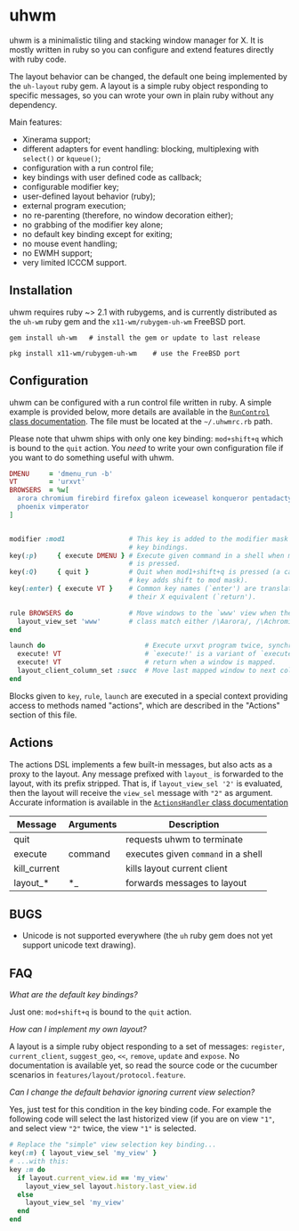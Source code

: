 uhwm
====

  uhwm is a minimalistic tiling and stacking window manager for X. It
is mostly written in ruby so you can configure and extend features
directly with ruby code.

  The layout behavior can be changed, the default one being
implemented by the `uh-layout` ruby gem. A layout is a simple ruby
object responding to specific messages, so you can wrote your own in
plain ruby without any dependency.

  Main features:

  * Xinerama support;
  * different adapters for event handling: blocking, multiplexing
    with `select()` or `kqueue()`;
  * configuration with a run control file;
  * key bindings with user defined code as callback;
  * configurable modifier key;
  * user-defined layout behavior (ruby);
  * external program execution;
  * no re-parenting (therefore, no window decoration either);
  * no grabbing of the modifier key alone;
  * no default key binding except for exiting;
  * no mouse event handling;
  * no EWMH support;
  * very limited ICCCM support.


Installation
------------

  uhwm requires ruby ~> 2.1 with rubygems, and is currently
distributed as the `uh-wm` ruby gem and the `x11-wm/rubygem-uh-wm`
FreeBSD port.

``` shell
gem install uh-wm   # install the gem or update to last release
```

``` shell
pkg install x11-wm/rubygem-uh-wm    # use the FreeBSD port
```


Configuration
-------------

  uhwm can be configured with a run control file written in ruby. A
simple example is provided below, more details are available in the
[`RunControl` class documentation][run_control_doc]. The file must be
located at the `~/.uhwmrc.rb` path.

  Please note that uhwm ships with only one key binding: `mod+shift+q`
which is bound to the `quit` action. You *need* to write your own
configuration file if you want to do something useful with uhwm.

``` ruby
DMENU     = 'dmenu_run -b'
VT        = 'urxvt'
BROWSERS  = %w[
  arora chromium firebird firefox galeon iceweasel konqueror pentadactyl
  phoenix vimperator
]


modifier :mod1                # This key is added to the modifier mask for *all*
                              # key bindings.
key(:p)     { execute DMENU } # Execute given command in a shell when mod1+shift
                              # is pressed.
key(:Q)     { quit }          # Quit when mod1+shift+q is pressed (a capitalized
                              # key adds shift to mod mask).
key(:enter) { execute VT }    # Common key names (`enter') are translated to
                              # their X equivalent (`return').

rule BROWSERS do              # Move windows to the `www' view when their app
  layout_view_set 'www'       # class match either /\Aarora/, /\Achromium/… etc
end

launch do                         # Execute urxvt program twice, synchronously.
  execute! VT                     # `execute!' is a variant of `execute' which
  execute! VT                     # return when a window is mapped.
  layout_client_column_set :succ  # Move last mapped window to next column.
end
```

  Blocks given to `key`, `rule`, `launch` are executed in a special
context providing access to methods named "actions", which are
described in the "Actions" section of this file.

[run_control_doc]: http://www.rubydoc.info/gems/uh-wm/Uh/WM/RunControl


Actions
-------

  The actions DSL implements a few built-in messages, but also acts as
a proxy to the layout. Any message prefixed with `layout_` is
forwarded to the layout, with its prefix stripped. That is, if
`layout_view_sel '2'` is evaluated, then the layout will receive the
`view_sel` message with `"2"` as argument. Accurate information is
available in the [`ActionsHandler` class documentation][actions_doc]

| Message       | Arguments | Description
| ------------- | --------- | -----------------------------------
| quit          |           | requests uhwm to terminate
| execute       | command   | executes given `command` in a shell
| kill_current  |           | kills layout current client
| layout\_\*    | \*\_      | forwards messages to layout

[actions_doc]: http://www.rubydoc.info/gems/uh-wm/Uh/WM/ActionsHandler


BUGS
----

* Unicode is not supported everywhere (the `uh` ruby gem does not yet
  support unicode text drawing).


FAQ
---

_What are the default key bindings?_

  Just one: `mod+shift+q` is bound to the `quit` action.

_How can I implement my own layout?_

  A layout is a simple ruby object responding to a set of messages:
`register`, `current_client`, `suggest_geo`, `<<`, `remove`, `update`
and `expose`. No documentation is available yet, so read the source
code or the cucumber scenarios in `features/layout/protocol.feature`.

_Can I change the default behavior ignoring current view selection?_

  Yes, just test for this condition in the key binding code. For
example the following code will select the last historized view (if
you are on view `"1"`, and select view `"2"` twice, the view `"1"` is
selected.

``` ruby
# Replace the "simple" view selection key binding...
key(:m) { layout_view_sel 'my_view' }
# ...with this:
key :m do
  if layout.current_view.id == 'my_view'
    layout_view_sel layout.history.last_view.id
  else
    layout_view_sel 'my_view'
  end
end
```
